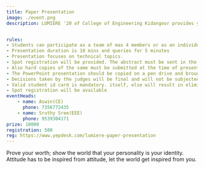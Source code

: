 ```yaml
---
title: Paper Presentation
image: ./event.png
description: LUMIERE '20 of College of Engineering Kidangoor provides you an opportunity for showcasing your innovative ideas......


rules: 
- Students can participate as a team of max 4 members or as an individual.
- Presentation duration is 10 mins and queries for 5 minutes
- Presentation focuses on technical topics.
- Spot registration will be provided. The abstract must be sent in the prescribed format during online registration to iamaswinkrishna47@gmail.com
- Also hard copies of the same must be submitted at the time of presentation.
- The PowerPoint presentation should be copied on a pen drive and brought.
- Decisions taken by the judges will be final and will not be subjected to any further discussions.
- Valid student id card is mandatory. itself, else will result in elimination. 
- Spot registration will be available
eventHeads:
    - name: Aswin(CE)
      phone: 7356772435
    - name: Sruthy Sree(EEE)
      phone: 9539304171
prize: 10000
registration: 500
reg: https://www.yepdesk.com/lumiere-paper-presentation
---
```


Prove your worth; show the world that your personality is your identity. Attitude has to be inspired from attitude, let the world get inspired from you.
